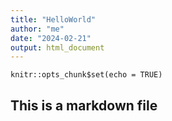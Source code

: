 ```yaml
---
title: "HelloWorld"
author: "me"
date: "2024-02-21"
output: html_document
---
```


```{r setup, include=FALSE}
knitr::opts_chunk$set(echo = TRUE)
```

## This is a markdown file
